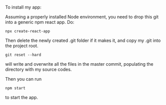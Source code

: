 To install my app:

Assuming a properly installed Node environment,
you need to drop this git into a generic npm react app. Do:
```
npx create-react-app
```

Then delete the newly created .git folder if it makes it, and copy my .git into the project root.
```
git reset --hard
```
will write and overwrite all the files in the master commit, populating the directory with my source codes.

Then you can run
```
npm start
```
to start the app.